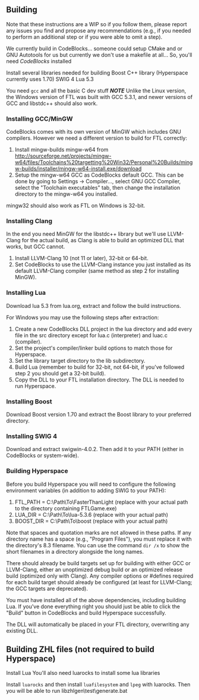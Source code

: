 ## Building

Note that these instructions are a WIP so if you follow them, please report any issues you find and propose any recommendations (e.g., if you needed to perform an additional step or if you were able to omit a step).

We currently build in CodeBlocks... someone could setup CMake and or GNU Autotools for us but currently we don't use a makefile at all...
So, you'll need *CodeBlocks* installed

Install several libraries needed for building
Boost C++ library (Hyperspace currently uses 1.70)
SWIG 4
Lua 5.3

You need `gcc` and all the basic C dev stuff
***NOTE*** Unlike the Linux version, the Windows version of FTL was built with GCC 5.3.1, and newer versions of GCC and libstdc++ should also work.

### Installing GCC/MinGW
CodeBlocks comes with its own version of MinGW which includes GNU compilers. However we need a different version to build for FTL correctly:

1. Install mingw-builds mingw-w64 from http://sourceforge.net/projects/mingw-w64/files/Toolchains%20targetting%20Win32/Personal%20Builds/mingw-builds/installer/mingw-w64-install.exe/download
2. Setup the mingw-w64 GCC as CodeBlocks default GCC. This can be done by going to Settings -> Compiler..., select GNU GCC Compiler, select the "Toolchain executables" tab, then change the installation directory to the mingw-w64 you installed.

mingw32 should also work as FTL on Windows is 32-bit.

### Installing Clang
In the end you need MinGW for the libstdc++ library but we'll use LLVM-Clang for the actual build, as Clang is able to build an optimized DLL that works, but GCC cannot.

1. Install LLVM-Clang 10 (not 11 or later), 32-bit or 64-bit.
2. Set CodeBlocks to use the LLVM-Clang instance you just installed as its default LLVM-Clang compiler (same method as step 2 for installing MinGW).

### Installing Lua
Download lua 5.3 from lua.org, extract and follow the build instructions.

For Windows you may use the following steps after extraction:

1. Create a new CodeBlocks DLL project in the lua directory and add every file in the src directory except for lua.c (interpreter) and luac.c (compiler).
2. Set the project's compiler/linker build options to match those for Hyperspace.
3. Set the library target directory to the lib subdirectory.
4. Build Lua (remember to build for 32-bit, not 64-bit, if you've followed step 2 you should get a 32-bit build).
5. Copy the DLL to your FTL installation directory. The DLL is needed to run Hyperspace.

### Installing Boost
Download Boost version 1.70 and extract the Boost library to your preferred directory.

### Installing SWIG 4
Download and extract swigwin-4.0.2. Then add it to your PATH (either in CodeBlocks or system-wide).

### Building Hyperspace
Before you build Hyperspace you will need to configure the following environment variables (in addition to adding SWIG to your PATH):

1. FTL_PATH = C:\Path\To\FasterThanLight (replace with your actual path to the directory containing FTLGame.exe)
2. LUA_DIR = C:\Path\To\lua-5.3.6 (replace with your actual path)
3. BOOST_DIR = C:\Path\To\boost (replace with your actual path)

Note that spaces and quotation marks are not allowed in these paths. If any directory name has a space (e.g., "Program Files"), you must replace it with the directory's 8.3 filename. You can use the command `dir /x` to show the short filenames in a directory alongside the long names.

There should already be build targets set up for building with either GCC or LLVM-Clang, either an unoptimized debug build or an optimized release build (optimized only with Clang).
Any compiler options or #defines required for each build target should already be configured (at least for LLVM-Clang; the GCC targets are deprecated).

You must have installed all of the above dependencies, including building Lua. If you've done everything right you should just be able to click the "Build" button in CodeBlocks and build Hyperspace successfully.

The DLL will automatically be placed in your FTL directory, overwriting any existing DLL.

## Building ZHL files (not required to build Hyperspace)
Install Lua
You'll also need luarocks to install some lua libraries

Install `luarocks` and then install `luafilesystem` and `lpeg` with luarocks.
Then you will be able to run libzhlgen\test\generate.bat
